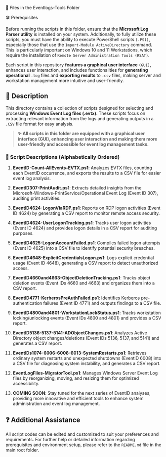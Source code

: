 📂 Files in the Eventlogs-Tools Folder

🛠️ Prerequisites

Before running the scripts in this folder, ensure that the **Microsoft Log Parser utility** is installed on your system. Additionally, to fully utilize these scripts, you must have the ability to execute PowerShell scripts `(.PS1)`, especially those that use the `Import-Module ActiveDirectory` command. This is particularly important on Windows 10 and 11 Workstations, which require the installation of `Remote Server Administration Tools (RSAT)`.

Each script in this repository **features a graphical user interface** `(GUI)`, enhances user interaction, and includes functionalities for **generating operational** `.log` files and **exporting results** to `.csv` files, making server and workstation management more intuitive and user-friendly.

## 📄 Description

This directory contains a collection of scripts designed for selecting and processing **Windows Event Log files (.evtx)**. These scripts focus on extracting relevant information from the logs and generating outputs in a `.CSV` file format for easy analysis.

> **✨ All scripts in this folder are equipped with a graphical user interface (GUI), enhancing user interaction and making them more user-friendly and accessible for event log management tasks.**

### 📜 Script Descriptions (Alphabetically Ordered)

1. **EventID-Count-AllEvents-EVTX.ps1**: Analyzes EVTX files, counting each EventID occurrence, and exports the results to a CSV file for easier event log analysis.

2. **EventID307-PrintAudit.ps1**: Extracts detailed insights from the Microsoft-Windows-PrintService/Operational Event Log (Event ID 307), auditing print activities.

3. **EventID4624-LogonViaRDP.ps1**: Reports on RDP logon activities (Event ID 4624) by generating a CSV report to monitor remote access security.

4. **EventID4624-UserLogonTracking.ps1**: Tracks user logon activities (Event ID 4624) and provides logon details in a CSV report for auditing purposes.

5. **EventID4625-LogonAccountFailed.ps1**: Compiles failed logon attempts (Event ID 4625) into a CSV file to identify potential security breaches.

6. **EventID4648-ExplicitCredentialsLogon.ps1**: Logs explicit credential usage (Event ID 4648), generating a CSV report to detect unauthorized access.

7. **EventID4660and4663-ObjectDeletionTracking.ps1**: Tracks object deletion events (Event IDs 4660 and 4663) and organizes them into a CSV report.

8. **EventID4771-KerberosPreAuthFailed.ps1**: Identifies Kerberos pre-authentication failures (Event ID 4771) and outputs findings to a CSV file.

9. **EventID4800and4801-WorkstationLockStatus.ps1**: Tracks workstation locking/unlocking events (Event IDs 4800 and 4801) and provides a CSV report.

10. **EventID5136-5137-5141-ADObjectChanges.ps1**: Analyzes Active Directory object changes/deletions (Event IDs 5136, 5137, and 5141) and generates a CSV report.

11. **EventIDs1074-6006-6008-6013-SystemRestarts.ps1**: Retrieves ordinary system restarts and unexpected shutdowns (EventID 6008) into a CSV file for diagnosing system instability, and generates a CSV report.

12. **EventLogFiles-MigratorTool.ps1**: Manages Windows Server Event Log files by reorganizing, moving, and resizing them for optimized accessibility.

13. **COMING SOON**: Stay tuned for the next series of EventID analyses, providing more innovative and efficient tools to enhance system administration and event log management.

## ❓ Additional Assistance

All script codes can be edited and customized to suit your preferences and requirements. For further help or detailed information regarding prerequisites and environment setup, please refer to the `README.md` file in the main root folder.
